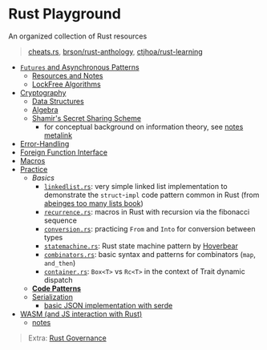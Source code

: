 # Rust Playground
An organized collection of Rust resources

> [cheats.rs](https://cheats.rs), [brson/rust-anthology](https://github.com/brson/rust-anthology/blob/master/master-list.md), [ctjhoa/rust-learning](https://github.com/ctjhoa/rust-learning)

* [`Futures` and Asynchronous Patterns](./async)
    * [Resources and Notes](./async/notes.md)
    * [LockFree Algorithms](./async/lockfree)
* [Cryptography](./crypto)
    * [Data Structures](./crypto/primitives)
    * [Algebra](./crypto/algebra)
    * [Shamir's Secret Sharing Scheme](./crypto/erasure/ssss)
        * for conceptual background on information theory, see [notes metalink](https://github.com/AmarRSingh/notes/tree/master/Cryptography/InformationTheory)
* [Error-Handling](./error)
* [Foreign Function Interface](./ffi)
* [Macros](./metaprogramming)
* [Practice](./practice)
    * *Basics*
        * [`linkedlist.rs`](./practice/simple/src/linkedlist.rs): very simple linked list implementation to demonstrate the `struct`-`impl` code pattern common in Rust (from [abeinges too many lists book](http://cglab.ca/~abeinges/blah/too-many-lists/book/))
        * [`recurrence.rs`](./practice/simple/src/recurrence.rs): macros in Rust with recursion via the fibonacci sequence
        * [`conversion.rs`](./practice/simple/src/conversion.rs): practicing `From` and `Into` for conversion between types
        * [`statemachine.rs`](./practice/simple/src/statemachine.rs): Rust state machine pattern by [Hoverbear](https://hoverbear.org/2016/10/12/rust-state-machine-pattern/)
        * [`combinators.rs`](./practice/simple/src/combinator.rs): basic syntax and patterns for combinators (`map`, `and_then`)
        * [`container.rs`](./practice/simple/src/container.rs): `Box<T>` vs `Rc<T>` in the context of Trait dynamic dispatch
    * **[Code Patterns](./practice/README.md#pattern)**
    * [Serialization](./practice/serialization)
        * [basic JSON implementation with serde](./practice/serialization/serializer/src/lib.rs)
* [WASM (and JS interaction with Rust)](./wasm)
    * [notes](./wasm/Rusty_WASM.md)

> Extra: [Rust Governance](./governance)